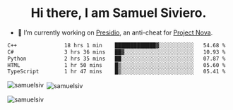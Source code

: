 <h1 align="center">Hi there, I am Samuel Siviero.</h1>

- 🔭 I’m currently working on [Presidio](https://presidio.ac), an anti-cheat for [Project Nova](https://discord.gg/novafn).

<!--START_SECTION:waka-->

```txt
C++               18 hrs 1 min    █████████████▓░░░░░░░░░░░   54.68 %
C#                3 hrs 36 mins   ██▓░░░░░░░░░░░░░░░░░░░░░░   10.93 %
Python            2 hrs 35 mins   ██░░░░░░░░░░░░░░░░░░░░░░░   07.87 %
HTML              1 hr 50 mins    █▒░░░░░░░░░░░░░░░░░░░░░░░   05.60 %
TypeScript        1 hr 47 mins    █▒░░░░░░░░░░░░░░░░░░░░░░░   05.41 %
```

<!--END_SECTION:waka-->

<p><img align="left" src="https://github-readme-stats.vercel.app/api/top-langs?username=samuelsiv&show_icons=true&locale=en&layout=compact&theme=radical" alt="samuelsiv" /></p>

<p>&nbsp;<img align="center" src="https://github-readme-stats.vercel.app/api?username=samuelsiv&show_icons=true&locale=en&theme=radical" alt="samuelsiv" /></p>
<p align="left"> <img src="https://komarev.com/ghpvc/?username=samuelsiv&label=Profile%20views&color=0e75b6&style=flat" alt="samuelsiv" /> </p>
